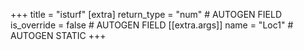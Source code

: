 +++
title = "isturf"
[extra]
return_type = "num" # AUTOGEN FIELD
is_override = false # AUTOGEN FIELD
[[extra.args]]
name = "Loc1" # AUTOGEN STATIC
+++